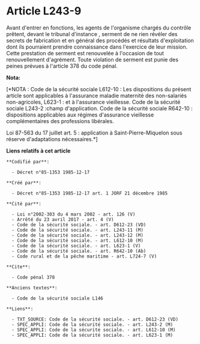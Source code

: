 # Article L243-9

Avant d'entrer en fonctions, les agents de l'organisme chargés du contrôle prêtent, devant le tribunal d'instance    ,
serment de ne rien révéler des secrets de fabrication et en général des procédés et résultats d'exploitation dont ils
pourraient prendre connaissance dans l'exercice de leur mission. Cette prestation de serment est renouvelée à l'occasion de
tout renouvellement d'agrément. Toute violation de serment est punie des peines prévues à l'article 378 du code pénal.

**Nota:**

[*NOTA : Code de la sécurité sociale L612-10 : Les dispositions du présent article sont applicables à l'assurance maladie
maternité des non-salariés non-agricoles, L623-1 : et à l'assurance vieillesse. Code de la sécurité sociale L243-2 :champ
d'application. Code de la sécurité sociale R642-10 : dispositions applicables aux régimes d'assurance vieillesse
complémentaires des professions libérales.

Loi 87-563 du 17 juillet art. 5 : application à Saint-Pierre-Miquelon sous réserve d'adaptations nécessaires.*]

**Liens relatifs à cet article**

	**Codifié par**:

	  - Décret n°85-1353 1985-12-17

	**Créé par**:

	  - Décret n°85-1353 1985-12-17 art. 1 JORF 21 décembre 1985

	**Cité par**:

	  - Loi n°2002-303 du 4 mars 2002 - art. 126 (V)
	  - Arrêté du 23 avril 2017 - art. 4 (V)
	  - Code de la sécurité sociale. - art. D612-23 (VD)
	  - Code de la sécurité sociale. - art. L243-11 (M)
	  - Code de la sécurité sociale. - art. L243-12 (M)
	  - Code de la sécurité sociale. - art. L612-10 (M)
	  - Code de la sécurité sociale. - art. L623-1 (V)
	  - Code de la sécurité sociale. - art. R642-10 (Ab)
	  - Code rural et de la pêche maritime - art. L724-7 (V)

	**Cite**:

	  - Code pénal 378

	**Anciens textes**:

	  - Code de la sécurité sociale L146

	**Liens**:

	  - TXT_SOURCE: Code de la sécurité sociale. - art. D612-23 (VD)
	  - SPEC_APPLI: Code de la sécurité sociale. - art. L243-2 (M)
	  - SPEC_APPLI: Code de la sécurité sociale. - art. L612-10 (M)
	  - SPEC_APPLI: Code de la sécurité sociale. - art. L623-1 (M)
